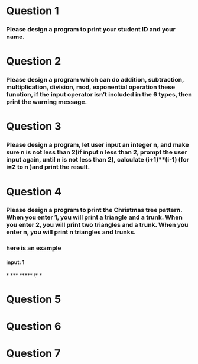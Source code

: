 # Question 1
### Please design a program to print your student ID and your name.


# Question 2
### Please design a program which can do addition, subtraction, multiplication, division, mod, exponential operation these function, if the input operator isn’t included in the 6 types, then print the warning message.


# Question 3
### Please design a program, let user input an integer n, and make sure n is not less than 2(if input n less than 2, prompt the user input again, until n is not less than 2), calculate (i+1)**(i-1) (for i=2 to n )and print the result.
# Question 4
### Please design a program to print the Christmas tree pattern. When you enter 1, you will print a triangle and a trunk. When you enter 2, you will print two triangles and a trunk. When you enter n, you will print n triangles and trunks.
### here is an example

#### input: 1
  \*
 \***
\*****
 \\*
  \*

# Question 5
# Question 6
# Question 7
